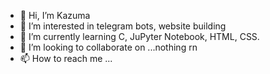 - 👋 Hi, I’m Kazuma
- 👀 I’m interested in telegram bots, website building 
- 🌱 I’m currently learning C, JuPyter Notebook, HTML, CSS. 
- 💞️ I’m looking to collaborate on ...nothing rn
- 📫 How to reach me ...

<!---
dumbashell113/dumbashell113 is a ✨ special ✨ repository because its `README.md` (this file) appears on your GitHub profile.
You can click the Preview link to take a look at your changes.
--->
